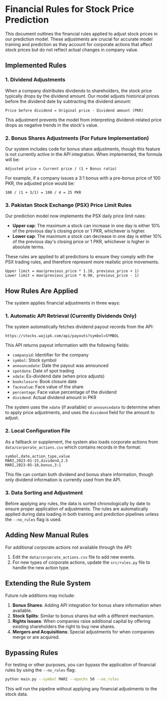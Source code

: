 # Financial Rules for Stock Price Prediction

This document outlines the financial rules applied to adjust stock prices in our prediction model. These adjustments are crucial for accurate model training and prediction as they account for corporate actions that affect stock prices but do not reflect actual changes in company value.

## Implemented Rules

### 1. Dividend Adjustments

When a company distributes dividends to shareholders, the stock price typically drops by the dividend amount. Our model adjusts historical prices before the dividend date by subtracting the dividend amount:

```
Price before dividend = Original price - Dividend amount (PKR)
```

This adjustment prevents the model from interpreting dividend-related price drops as negative trends in the stock's value.

### 2. Bonus Shares Adjustments (For Future Implementation)

Our system includes code for bonus share adjustments, though this feature is not currently active in the API integration. When implemented, the formula will be:

```
Adjusted price = Current price / (1 + Bonus ratio)
```

For example, if a company issues a 3:1 bonus with a pre-bonus price of 100 PKR, the adjusted price would be:
```
100 / (1 + 3/1) = 100 / 4 = 25 PKR
```

### 3. Pakistan Stock Exchange (PSX) Price Limit Rules

Our prediction model now implements the PSX daily price limit rules:

- **Upper cap**: The maximum a stock can increase in one day is either 10% of the previous day's closing price or 1 PKR, whichever is higher.
- **Lower cap**: The maximum a stock can decrease in one day is either 10% of the previous day's closing price or 1 PKR, whichever is higher in absolute terms.

These rules are applied to all predictions to ensure they comply with the PSX trading rules, and therefore represent more realistic price movements.

```
Upper limit = max(previous_price * 1.10, previous_price + 1)
Lower limit = max(previous_price * 0.90, previous_price - 1)
```

## How Rules Are Applied

The system applies financial adjustments in three ways:

### 1. Automatic API Retrieval (Currently Dividends Only)

The system automatically fetches dividend payout records from the API:
```
https://stocks.wajipk.com/api/payouts?symbol=SYMBOL
```

This API returns payout information with the following fields:
- `companyid`: Identifier for the company
- `symbol`: Stock symbol
- `announcedate`: Date the payout was announced
- `spotdate`: Date of spot trading
- `xdate`: Ex-dividend date (when price adjusts)
- `bookclosure`: Book closure date
- `facevalue`: Face value of the share
- `percentage`: Face value percentage of the dividend
- `dividend`: Actual dividend amount in PKR

The system uses the `xdate` (if available) or `announcedate` to determine when to apply price adjustments, and uses the `dividend` field for the amount to adjust.

### 2. Local Configuration File

As a fallback or supplement, the system also loads corporate actions from `data/corporate_actions.csv` which contains records in the format:
```
symbol,date,action_type,value
MARI,2023-01-15,dividend,2.5
MARI,2023-05-10,bonus,3:1
```

This file can contain both dividend and bonus share information, though only dividend information is currently used from the API.

### 3. Data Sorting and Adjustment

Before applying any rules, the data is sorted chronologically by date to ensure proper application of adjustments. The rules are automatically applied during data loading in both training and prediction pipelines unless the `--no_rules` flag is used.

## Adding New Manual Rules

For additional corporate actions not available through the API:

1. Edit the `data/corporate_actions.csv` file to add new events.
2. For new types of corporate actions, update the `src/rules.py` file to handle the new action type.

## Extending the Rule System

Future rule additions may include:

1. **Bonus Shares**: Adding API integration for bonus share information when available.
2. **Stock Splits**: Similar to bonus shares but with a different mechanism.
3. **Rights Issues**: When companies raise additional capital by offering existing shareholders the right to buy new shares.
4. **Mergers and Acquisitions**: Special adjustments for when companies merge or are acquired.

## Bypassing Rules

For testing or other purposes, you can bypass the application of financial rules by using the `--no_rules` flag:

```bash
python main.py --symbol MARI --epochs 50 --no_rules
```

This will run the pipeline without applying any financial adjustments to the stock data. 